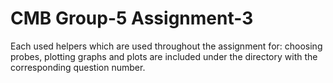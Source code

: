 # CMB Group-5 Assignment-3

Each used helpers which are used throughout the assignment for: choosing probes, plotting graphs and plots
are included under the directory with the corresponding question number.
